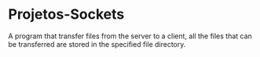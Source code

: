# Projetos-Sockets
 
A program that transfer files from the server to a client, all the files that can be transferred are stored in the specified file directory.